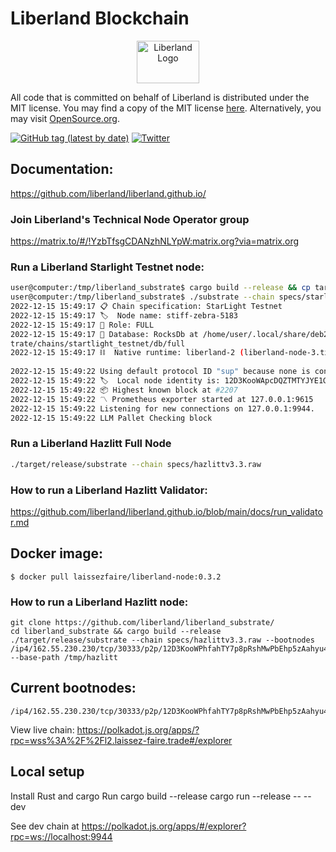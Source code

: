 # Liberland Blockchain
<p>
<center>
   <img src="https://lgl.liberland.org/uploads/-/system/appearance/header_logo/1/Liberland_vlajka.png" alt="Liberland Logo" style="height: 68px; width:100px;"/>

</center>
</p>

All code that is committed on behalf of Liberland is distributed under the MIT license. 
You may find a copy of the MIT license [here](https://github.com/liberland/liberland_substrate/blob/main/LICENSE-MIT). Alternatively, you may visit [OpenSource.org](https://opensource.org/licenses/MIT).

[![GitHub tag (latest by date)](https://img.shields.io/github/v/tag/liberland/liberland_substrate)](https://github.com/liberland/liberland_substrate/tags) [![Twitter](https://img.shields.io/badge/Twitter-gray?logo=twitter)](https://twitter.com/Liberland_org)


## Documentation:
https://github.com/liberland/liberland.github.io/


### Join Liberland's Technical Node Operator group
https://matrix.to/#/!YzbTfsgCDANzhNLYpW:matrix.org?via=matrix.org



### Run a Liberland Starlight Testnet node:
```bash
user@computer:/tmp/liberland_substrate$ cargo build --release && cp target/release/substrate .
user@computer:/tmp/liberland_substrate$ ./substrate --chain specs/starlight.raw
2022-12-15 15:49:17 📋 Chain specification: StarLight Testnet
2022-12-15 15:49:17 🏷  Node name: stiff-zebra-5183
2022-12-15 15:49:17 👤 Role: FULL                 
2022-12-15 15:49:17 💾 Database: RocksDb at /home/user/.local/share/deb2_subs
trate/chains/startlight_testnet/db/full          
2022-12-15 15:49:17 ⛓  Native runtime: liberland-2 (liberland-node-3.tx1.au10)
                                                                              
2022-12-15 15:49:22 Using default protocol ID "sup" because none is configured in the chain specs  
2022-12-15 15:49:22 🏷  Local node identity is: 12D3KooWApcDQZTMTYJYE1GtmPHb26zU39wRENPMysYsTcFpRrsB
2022-12-15 15:49:22 📦 Highest known block at #2207 
2022-12-15 15:49:22 〽️ Prometheus exporter started at 127.0.0.1:9615
2022-12-15 15:49:22 Listening for new connections on 127.0.0.1:9944. 
2022-12-15 15:49:22 LLM Pallet Checking block   

```


### Run a Liberland Hazlitt Full Node
```bash
./target/release/substrate --chain specs/hazlittv3.3.raw
```


### How to run a Liberland Hazlitt Validator:
https://github.com/liberland/liberland.github.io/blob/main/docs/run_validator.md

## Docker image:
`$ docker pull laissezfaire/liberland-node:0.3.2`



### How to run a Liberland Hazlitt node:
```shell
git clone https://github.com/liberland/liberland_substrate/
cd liberland_substrate && cargo build --release
./target/release/substrate --chain specs/hazlittv3.3.raw --bootnodes /ip4/162.55.230.230/tcp/30333/p2p/12D3KooWPhfahTY7p8pRshMwPbEhp5zAahyu4TwbjXqgGEUoavpr  --base-path /tmp/hazlitt
```

## Current bootnodes:
```
/ip4/162.55.230.230/tcp/30333/p2p/12D3KooWPhfahTY7p8pRshMwPbEhp5zAahyu4TwbjXqgGEUoavpr
```


View live chain:
https://polkadot.js.org/apps/?rpc=wss%3A%2F%2Fl2.laissez-faire.trade#/explorer


## Local setup
Install Rust and cargo
Run
cargo build --release
cargo run --release -- --dev

See dev chain at
https://polkadot.js.org/apps/#/explorer?rpc=ws://localhost:9944
